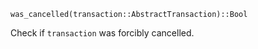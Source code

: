 ```
was_cancelled(transaction::AbstractTransaction)::Bool
```

Check if `transaction` was forcibly cancelled.
